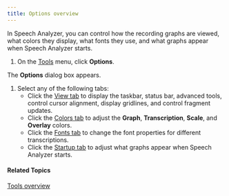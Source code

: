 ```yaml
---
title: Options overview
---
```


In Speech Analyzer, you can control how the recording graphs are viewed, what colors they display, what fonts they use, and what graphs appear when Speech Analyzer starts.

1. On the [Tools](../overview) menu, click **Options**.

The **Options** dialog box appears.

1. Select any of the following tabs:
   * Click the [View tab](view-tab) to display the taskbar, status bar, advanced tools, control cursor alignment, display gridlines, and control fragment updates.
   * Click the [Colors tab](colors-tab) to adjust the **Graph**, **Transcription**, **Scale**, and **Overlay** colors.
   * Click the [Fonts tab](fonts-tab) to change the font properties for different transcriptions.
   * Click the [Startup tab](startup-tab) to adjust what graphs appear when Speech Analyzer starts.

#### **Related Topics**
[Tools overview](../overview)
